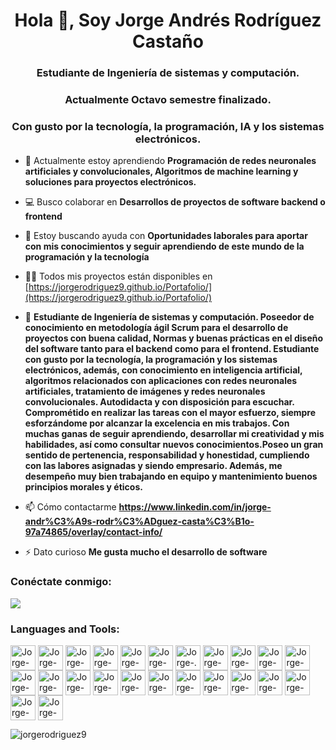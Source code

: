 <h1 align="center">Hola 👋, Soy Jorge Andrés Rodríguez Castaño</h1>
<h3 align="center">Estudiante de Ingeniería de sistemas y computación.</h3>
<h3 align="center">Actualmente Octavo semestre finalizado.</h3>
<h3 align="center">Con gusto por la tecnología, la programación, IA y los sistemas electrónicos.</h3>

- 🌱 Actualmente estoy aprendiendo **Programación de redes neuronales artificiales y convolucionales, Algoritmos de machine learning y soluciones para proyectos electrónicos.**

- 💻 Busco colaborar en **Desarrollos de proyectos de software backend o frontend**

- 🤝 Estoy buscando ayuda con **Oportunidades laborales para aportar con mis conocimientos y seguir aprendiendo de este mundo de la programación y la tecnología**

- 👨‍💻 Todos mis proyectos están disponibles en [https://jorgerodriguez9.github.io/Portafolio/](https://jorgerodriguez9.github.io/Portafolio/)

- 💬 **Estudiante de Ingeniería de sistemas y computación. Poseedor de conocimiento en metodología ágil Scrum para el desarrollo de proyectos con buena calidad, Normas y buenas prácticas en el diseño del software tanto para el backend como para el frontend. Estudiante con gusto por la tecnología, la programación y los sistemas electrónicos, además, con conocimiento en inteligencia artificial, algoritmos relacionados con aplicaciones con redes neuronales artificiales, tratamiento de imágenes y redes neuronales convolucionales. Autodidacta y con disposición para escuchar. Comprométido en realizar las tareas con el mayor esfuerzo, siempre esforzándome por alcanzar la excelencia en mis trabajos. Con muchas ganas de seguir aprendiendo, desarrollar mi creatividad y mis habilidades, así como consultar nuevos conocimientos.Poseo un gran sentido de pertenencia, responsabilidad y honestidad, cumpliendo con las labores asignadas y siendo empresario. Además, me desempeño muy bien trabajando en equipo y mantenimiento buenos principios morales y éticos.**

- 📫 Cómo contactarme **https://www.linkedin.com/in/jorge-andr%C3%A9s-rodr%C3%ADguez-casta%C3%B1o-97a74865/overlay/contact-info/**

- ⚡ Dato curioso **Me gusta mucho el desarrollo de software**

<h3 align="left">Conéctate conmigo:</h3>

<a href="https://www.linkedin.com/in/jorge-andr%C3%A9s-rodr%C3%ADguez-casta%C3%B1o-97a74865/" target="_blank"><img src="https://img.shields.io/badge/-LinkedIn-%230077B5?style=for-the-badge&logo=linkedin&logoColor=white" target="_blank"></a>   

<h3 align="left">Languages and Tools:</h3>
<p align="left"> 
<div style="display: inline_block">
  <img align="center" alt="Jorge-C#" height="40" width="40" 
src="https://cdn.jsdelivr.net/gh/devicons/devicon@latest/icons/csharp/csharp-original.svg">
  <img align="center" alt="Jorge-Java" height="40" width="40" 
src="https://cdn.jsdelivr.net/gh/devicons/devicon@latest/icons/java/java-original-wordmark.svg">
  <img align="center" alt="Jorge-Python" height="40" width="40" 
src="https://cdn.jsdelivr.net/gh/devicons/devicon@latest/icons/python/python-original.svg">
  <img align="center" alt="Jorge-HTML" height="40" width="40" 
src="https://cdn.jsdelivr.net/gh/devicons/devicon@latest/icons/html5/html5-original.svg">
  <img align="center" alt="Jorge-CSS" height="40" width="40" 
src="https://cdn.jsdelivr.net/gh/devicons/devicon@latest/icons/css3/css3-original.svg">
  <img align="center" alt="Jorge-Bootstrap" height="40" width="40" 
src="https://cdn.jsdelivr.net/gh/devicons/devicon@latest/icons/bootstrap/bootstrap-original.svg">
  <img align="center" alt="Jorge-.NET" height="40" width="40" 
src="https://cdn.jsdelivr.net/gh/devicons/devicon@latest/icons/dotnetcore/dotnetcore-original.svg">
  <img align="center" alt="Jorge-Jupyter" height="40" width="40" 
src="https://cdn.jsdelivr.net/gh/devicons/devicon@latest/icons/jupyter/jupyter-original-wordmark.svg">
  <img align="center" alt="Jorge-MySQL" height="40" width="40" 
src="https://cdn.jsdelivr.net/gh/devicons/devicon@latest/icons/mysql/mysql-original.svg">
  <img align="center" alt="Jorge-SQLServer" height="40" width="40" 
src="https://cdn.jsdelivr.net/gh/devicons/devicon@latest/icons/microsoftsqlserver/microsoftsqlserver-original.svg">
  <img align="center" alt="Jorge-CosmosDB" height="40" width="40" 
src="https://cdn.jsdelivr.net/gh/devicons/devicon@latest/icons/cosmosdb/cosmosdb-original-wordmark.svg">
  <img align="center" alt="Jorge-MongoDB" height="40" width="40" 
src="https://cdn.jsdelivr.net/gh/devicons/devicon@latest/icons/mongodb/mongodb-original-wordmark.svg">
  <img align="center" alt="Jorge-Angular" height="40" width="40" 
src="https://cdn.jsdelivr.net/gh/devicons/devicon@latest/icons/angular/angular-original.svg">
  <img align="center" alt="Jorge-Azure" height="40" width="40" 
src="https://cdn.jsdelivr.net/gh/devicons/devicon@latest/icons/azure/azure-original.svg">
  <img align="center" alt="Jorge-Postman" height="40" width="40" 
src="https://cdn.jsdelivr.net/gh/devicons/devicon@latest/icons/postman/postman-original.svg">
  <img align="center" alt="Jorge-Swagger" height="40" width="40" 
src="https://cdn.jsdelivr.net/gh/devicons/devicon@latest/icons/swagger/swagger-original.svg">
  <img align="center" alt="Jorge-Github" height="40" width="40" 
src="https://cdn.jsdelivr.net/gh/devicons/devicon@latest/icons/github/github-original.svg">
  <img align="center" alt="Jorge-MongoDB" height="40" width="40" 
src="https://cdn.jsdelivr.net/gh/devicons/devicon@latest/icons/mongodb/mongodb-original-wordmark.svg">
  <img align="center" alt="Jorge-MongoDB" height="40" width="40" 
src="https://cdn.jsdelivr.net/gh/devicons/devicon@latest/icons/mongodb/mongodb-original-wordmark.svg">
  <img align="center" alt="Jorge-MongoDB" height="40" width="40" 
src="https://cdn.jsdelivr.net/gh/devicons/devicon@latest/icons/mongodb/mongodb-original-wordmark.svg">
  <img align="center" alt="Jorge-MongoDB" height="40" width="40" 
src="https://cdn.jsdelivr.net/gh/devicons/devicon@latest/icons/mongodb/mongodb-original-wordmark.svg">
  <img align="center" alt="Jorge-MongoDB" height="40" width="40" 
src="https://cdn.jsdelivr.net/gh/devicons/devicon@latest/icons/mongodb/mongodb-original-wordmark.svg">
  <img align="center" alt="Jorge-MongoDB" height="40" width="40" 
src="https://cdn.jsdelivr.net/gh/devicons/devicon@latest/icons/mongodb/mongodb-original-wordmark.svg">
  <img align="center" alt="Jorge-MongoDB" height="40" width="40" 
src="https://cdn.jsdelivr.net/gh/devicons/devicon@latest/icons/mongodb/mongodb-original-wordmark.svg">


</div>
</p>

<p><img align="center" src="https://github-readme-stats.vercel.app/api/top-langs?username=jorgerodriguez9&show_icons=true&locale=en&layout=compact" alt="jorgerodriguez9" /></p>

